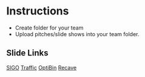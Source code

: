# Instructions
* Create folder for your team
* Upload pitches/slide shows into your team folder. 


## Slide Links
[SIGO](https://docs.google.com/presentation/d/1-3Guyn0oaKf7yERag58sftKhxneXH1I8JulErZV8BX8/edit#slide=id.p)
[Traffic](https://docs.google.com/presentation/d/1h7IqH92sM5-Vys3cH4pMXfM4gCcv3tnSvPSxPmuEFu8/edit#slide=id.g5d860560df_3_10)
[OptiBin](https://docs.google.com/presentation/d/1kj43ePxwJvE5X6U_fHz_QVoDhByMshej8A4JCgy_84w/edit#slide=id.g5d89b3d605_0_0)
[Recave](https://docs.google.com/presentation/d/1d7U5yv01wZJt5Eso7-Ag7lqbgnrj4W7zGx9xxpjjxTI/edit#slide=id.g4de821e4c3_1_92)
